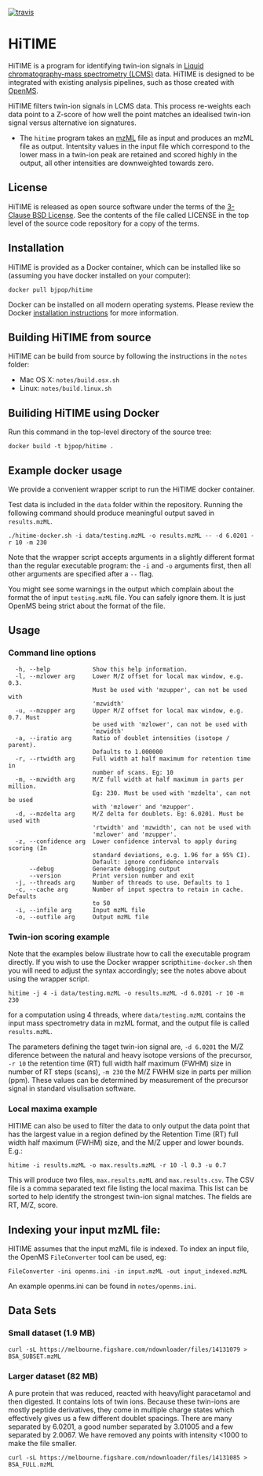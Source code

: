 [![travis](https://travis-ci.org/bjpop/HiTIME-CPP.svg?branch=master)](https://travis-ci.org/bjpop/HiTIME-CPP)

# HiTIME

HiTIME is a program for identifying twin-ion signals in
[Liquid chromatography-mass spectrometry (LCMS)](https://en.wikipedia.org/wiki/Liquid_chromatography%E2%80%93mass_spectrometry) data. 
HiTIME is designed to be integrated with existing analysis pipelines, such as those 
created with [OpenMS](https://www.openms.de/). 

HiTIME filters twin-ion signals in LCMS data. This process re-weights each data point to a Z-score of how well the point matches an idealised twin-ion signal versus alternative ion signatures.

  * The `hitime` program takes an [mzML](https://en.wikipedia.org/wiki/Mass_spectrometry_data_format#mzML) file as input and produces an mzML file as output. Intentsity values in the input file which correspond to the lower mass in a twin-ion peak are retained and scored highly in the output, all other intensities are downweighted towards zero.

## License

HiTIME is released as open source software under the terms of the [3-Clause BSD License](https://opensource.org/licenses/BSD-3-Clause).
See the contents of the file called LICENSE in the top level of the source
code repository for a copy of the terms.

## Installation

HiTIME is provided as a Docker container, which can be installed like so (assuming you have docker installed on your computer):

```
docker pull bjpop/hitime
```

Docker can be installed on all modern operating systems. Please review the Docker [installation instructions](https://docs.docker.com/engine/installation/) for more information.

## Building HiTIME from source 

HiTIME can be build from source by following the instructions in the `notes` folder:

 * Mac OS X: `notes/build.osx.sh`
 * Linux: `notes/build.linux.sh`

## Builiding HiTIME using Docker

Run this command in the top-level directory of the source tree:

```
docker build -t bjpop/hitime .
```

## Example docker usage 

We provide a convenient wrapper script to run the HiTIME docker container.

Test data is included in the `data` folder within the repository. Running the following command
should produce meaningful output saved in `results.mzML`. 

```
./hitime-docker.sh -i data/testing.mzML -o results.mzML -- -d 6.0201 -r 10 -m 230
```

Note that the wrapper script accepts arguments in a slightly different format than the regular executable program: the `-i` and `-o` arguments first, then all other arguments are specified after a `--` flag.

You might see some warnings in the output which complain about the format the of input `testing.mzML` file. You can
safely ignore them. It is just OpenMS being strict about the format of the file. 

## Usage
### Command line options

```
  -h, --help            Show this help information.
  -l, --mzlower arg     Lower M/Z offset for local max window, e.g. 0.3.
                        Must be used with 'mzupper', can not be used with
                        'mzwidth'
  -u, --mzupper arg     Upper M/Z offset for local max window, e.g. 0.7. Must
                        be used with 'mzlower', can not be used with
                        'mzwidth'
  -a, --iratio arg      Ratio of doublet intensities (isotope / parent).
                        Defaults to 1.000000
  -r, --rtwidth arg     Full width at half maximum for retention time in
                        number of scans. Eg: 10
  -m, --mzwidth arg     M/Z full width at half maximum in parts per million.
                        Eg: 230. Must be used with 'mzdelta', can not be used
                        with 'mzlower' and 'mzupper'.
  -d, --mzdelta arg     M/Z delta for doublets. Eg: 6.0201. Must be used with
                        'rtwidth' and 'mzwidth', can not be used with
                        'mzlower' and 'mzupper'.
  -z, --confidence arg  Lower confidence interval to apply during scoring (In
                        standard deviations, e.g. 1.96 for a 95% CI).
                        Default: ignore confidence intervals
      --debug           Generate debugging output
      --version         Print version number and exit
  -j, --threads arg     Number of threads to use. Defaults to 1
  -c, --cache arg       Number of input spectra to retain in cache. Defaults
                        to 50
  -i, --infile arg      Input mzML file
  -o, --outfile arg     Output mzML file
```

### Twin-ion scoring example

Note that the examples below illustrate how to call the executable program directly. If you wish to use the Docker wrapper script`hitime-docker.sh` then you will need to adjust the syntax accordingly; see the notes above about using the wrapper script. 

```
hitime -j 4 -i data/testing.mzML -o results.mzML -d 6.0201 -r 10 -m 230
```

for a computation using 4 threads, where `data/testing.mzML` contains the input mass spectrometry data in mzML format, and the output file is called `results.mzML`.

The parameters defining the taget twin-ion signal are, `-d 6.0201` the M/Z diference between the natural and heavy isotope versions of the precursor, `-r 10` the retention time (RT) full width half maximum (FWHM) size in number of RT steps (scans), `-m 230` the M/Z FWHM size in parts per million (ppm).  These values can be determined by measurement of the precursor signal in standard visulisation software.

### Local maxima example
HITIME can also be used to filter the data to only output the data point that has the largest value in a region defined by the Retention Time (RT) full width half maximum (FWHM) size, and the M/Z upper and lower bounds.  E.g.:

```
hitime -i results.mzML -o max.results.mzML -r 10 -l 0.3 -u 0.7
```
This will produce two files, `max.results.mzML` and `max.results.csv`.  The CSV file is a comma separated text file listing the local maxima.  This list can be sorted to help identify the strongest twin-ion signal matches.  The fields are RT, M/Z, score.

## Indexing your input mzML file:

HITIME assumes that the input mzML file is indexed.  To index an input file, the OpenMS `FileConverter` tool can be used, eg:

```
FileConverter -ini openms.ini -in input.mzML -out input_indexed.mzML
```

An example openms.ini can be found in `notes/openms.ini`.

## Data Sets

### Small dataset (1.9 MB)
```
curl -sL https://melbourne.figshare.com/ndownloader/files/14131079 > BSA_SUBSET.mzML
```

### Larger dataset (82 MB)

A pure protein that was reduced, reacted with heavy/light paracetamol and then digested. It contains lots of twin ions. Because these twin-ions are mostly peptide derivatives, they come in multiple charge states which effectively gives us a few different doublet spacings. There are many separated by 6.0201, a good number separated by 3.01005 and a few separated by 2.0067. We have removed any points with intensity <1000 to make the file smaller.

```
curl -sL https://melbourne.figshare.com/ndownloader/files/14131085 > BSA_FULL.mzML
```
